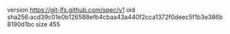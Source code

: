 version https://git-lfs.github.com/spec/v1
oid sha256:acd39c01e0b126588efb4cbaa43a440f2cca1372f0deec5f1b3e386b8190d1bc
size 455

